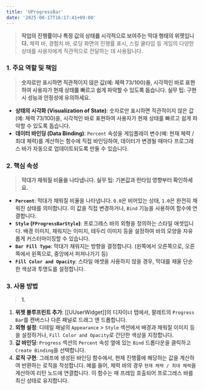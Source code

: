 ```yaml
---
title: 'UProgressBar'
date: '2025-08-17T16:17:41+09:00'
---
```

> **작업의 진행률이나 특정 값의 상태를 시각적으로 보여주는 막대 형태의 위젯입니다.** 체력 바, 경험치 바, 로딩 화면의 진행률 표시, 스킬 쿨타임 등 게임의 다양한 상태를 사용자에게 직관적으로 전달하는 데 사용됩니다.

### **1. 주요 역할 및 책임**
> **숫자로만 표시하면 직관적이지 않은 값(예: 체력 73/100)을, 시각적인 바로 표현하여 사용자가 현재 상태를 빠르고 쉽게 파악할 수 있도록 돕습니다. 실무 팁: 구현 시 성능과 안정성에 유의하세요.**
* **상태의 시각화 (Visualization of State)**:
	숫자로만 표시하면 직관적이지 않은 값(예: 체력 73/100)을, 시각적인 바로 표현하여 사용자가 현재 상태를 빠르고 쉽게 파악할 수 있도록 돕습니다.
* **데이터 바인딩 (Data Binding)**:
	`Percent` 속성을 게임플레이 변수(예: 현재 체력 / 최대 체력)를 계산하는 함수에 직접 바인딩하여, 데이터가 변경될 때마다 프로그레스 바가 자동으로 업데이트되도록 만들 수 있습니다.

### **2. 핵심 속성**
> **막대가 채워질 비율을 나타냅니다. 실무 팁: 기본값과 런타임 영향부터 확인하세요.**
* **`Percent`**:
	막대가 채워질 비율을 나타냅니다. `0.0`은 비어있는 상태, `1.0`은 완전히 채워진 상태를 의미합니다. 이 값을 직접 변경하거나, `Bind` 기능을 사용하여 함수에 연결합니다.
* **`Style` (`FProgressBarStyle`)**:
	프로그레스 바의 외형을 정의하는 스타일 애셋입니다. 배경 이미지, 채워지는 이미지, 테두리 이미지 등을 설정하여 바의 모양을 자유롭게 커스터마이징할 수 있습니다.
* **`Bar Fill Type`**:
	막대가 채워지는 방향을 결정합니다. (왼쪽에서 오른쪽으로, 오른쪽에서 왼쪽으로, 중앙에서 퍼져나가기 등)
* **`Fill Color and Opacity`**:
	스타일 애셋을 사용하지 않을 경우, 막대를 채울 단순한 색상과 투명도를 설정합니다.

### **3. 사용 방법**
> **1.**
1.  **위젯 블루프린트 추가**:
	[[UUserWidget]]의 디자이너 탭에서, 팔레트의 `Progress Bar`를 캔버스나 다른 패널로 드래그 앤 드롭합니다.
2.  **외형 설정**:
	디테일 패널의 `Appearance` > `Style` 섹션에서 배경과 채워질 이미지 등을 설정하거나, `Fill Color and Opacity`로 간단한 색상을 지정합니다.
3.  **값 바인딩**:
	`Progress` 섹션의 `Percent` 속성 옆에 있는 `Bind` 드롭다운을 클릭하고 `Create Binding`을 선택합니다.
4.  **로직 구현**:
	그래프에 생성된 바인딩 함수에서, 현재 진행률에 해당하는 값을 계산하여 반환하는 로직을 작성합니다. 예를 들어, 체력 바의 경우 `현재 체력 / 최대 체력`을 계산하여 리턴 노드에 연결합니다. 이 함수는 매 프레임 호출되어 프로그레스 바를 최신 상태로 유지합니다.
